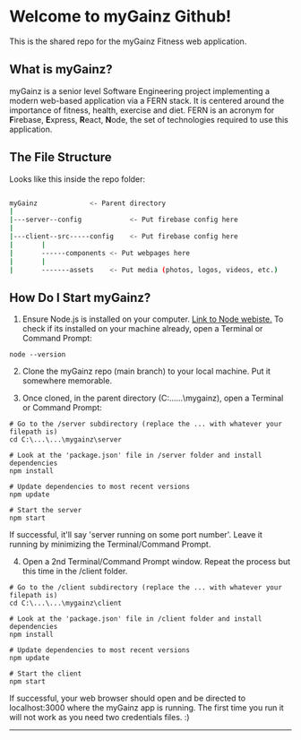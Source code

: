 # Welcome to myGainz Github!

This is the shared repo for the myGainz Fitness web application.

## What is myGainz?

myGainz is a senior level Software Engineering project implementing a modern web-based application via a FERN stack. It is centered around the importance of fitness, health, exercise and diet.
FERN is an acronym for **F**irebase, **E**xpress, **R**eact, **N**ode, the set of technologies required to use this application.

## The File Structure

Looks like this inside the repo folder:

```bash

myGainz				<- Parent directory
|
|---server--config            <- Put firebase config here
|
|---client--src-----config    <- Put firebase config here
|		|
|		------components <- Put webpages here
|		|
|		-------assets    <- Put media (photos, logos, videos, etc.)


```
	
## How Do I Start myGainz?

1. Ensure Node.js is installed on your computer. [Link to Node webiste.](https://nodejs.dev/en/download/)
To check if its installed on your machine already, open a Terminal or Command Prompt:

```
node --version
```

2. Clone the myGainz repo (main branch) to your local machine. Put it somewhere memorable.

3. Once cloned, in the parent directory (C:\...\...\mygainz), open a Terminal or Command Prompt:

```
# Go to the /server subdirectory (replace the ... with whatever your filepath is)
cd C:\...\...\mygainz\server

# Look at the 'package.json' file in /server folder and install dependencies
npm install

# Update dependencies to most recent versions
npm update

# Start the server
npm start
```

If successful, it'll say 'server running on some port number'.
Leave it running by minimizing the Terminal/Command Prompt.

4. Open a 2nd Terminal/Command Prompt window. Repeat the process but this time in the /client folder.

```
# Go to the /client subdirectory (replace the ... with whatever your filepath is)
cd C:\...\...\mygainz\client

# Look at the 'package.json' file in /client folder and install dependencies
npm install

# Update dependencies to most recent versions
npm update

# Start the client
npm start
```

If successful, your web browser should open and be directed to localhost:3000 where the myGainz app is running.
The first time you run it will not work as you need two credentials files. :)

---
